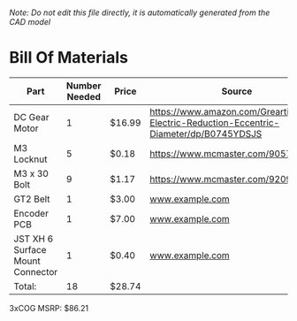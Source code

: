 ###### Note: Do not edit this file directly, it is automatically generated from the CAD model 
# Bill Of Materials 
 |Part|Number Needed|Price|Source| 
 |----|----------|-----|-----|
|DC Gear Motor|1|$16.99|https://www.amazon.com/Greartisan-Electric-Reduction-Eccentric-Diameter/dp/B0745YDSJS|
|M3 Locknut|5|$0.18|https://www.mcmaster.com/90576A102/|
|M3 x 30 Bolt|9|$1.17|https://www.mcmaster.com/92095a187|
|GT2 Belt|1|$3.00|www.example.com|
|Encoder PCB|1|$7.00|www.example.com|
|JST XH 6 Surface Mount Connector|1|$0.40|www.example.com|
|Total: |18|$28.74| |

 3xCOG MSRP: $86.21